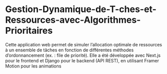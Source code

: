 # Gestion-Dynamique-de-T-ches-et-Ressources-avec-Algorithmes-Prioritaires
Cette application web permet de simuler l’allocation optimale de ressources à un ensemble de tâches en fonction de différentes méthodes d’ordonnancement (ex. : file de priorité). Elle a été développée avec Next.js pour le frontend et Django pour le backend (API REST), en utilisant Framer Motion pour les animations 
